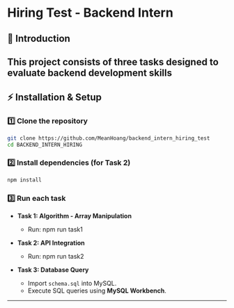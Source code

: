 # Hiring Test - Backend Intern

## 📖 Introduction
This project consists of three tasks designed to evaluate backend development skills
--------------------------------------------------------------------

## ⚡ Installation & Setup  
### 1️⃣ **Clone the repository**  
```sh
git clone https://github.com/MeanHoang/backend_intern_hiring_test
cd BACKEND_INTERN_HIRING
```

### 2️⃣ **Install dependencies** (for Task 2)  
```sh
npm install
```

### 3️⃣ **Run each task**  

- **Task 1: Algorithm - Array Manipulation**  
  - Run:    npm run task1

- **Task 2: API Integration**  
  - Run:    npm run task2

- **Task 3: Database Query**  
  - Import `schema.sql` into MySQL.  
  - Execute SQL queries using **MySQL Workbench**.

---

